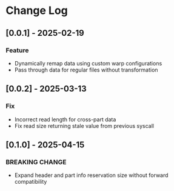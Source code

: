 # Change Log

## [0.0.1] - 2025-02-19

### Feature

- Dynamically remap data using custom warp configurations
- Pass through data for regular files without transformation

## [0.0.2] - 2025-03-13

### Fix

- Incorrect read length for cross-part data
- Fix read size returning stale value from previous syscall

## [0.1.0] - 2025-04-15

### BREAKING CHANGE

- Expand header and part info reservation size without forward compatibility